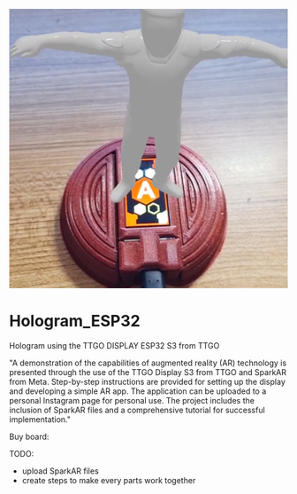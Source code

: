![Hologram](https://github.com/Niutonian/Hologram_ESP32/blob/main/IMG_VID/ONE.png)
# Hologram_ESP32
Hologram using the TTGO DISPLAY ESP32 S3 from TTGO

"A demonstration of the capabilities of augmented reality (AR) technology is presented through the use of the TTGO Display S3 from TTGO and SparkAR from Meta. Step-by-step instructions are provided for setting up the display and developing a simple AR app. The application can be uploaded to a personal Instagram page for personal use. The project includes the inclusion of SparkAR files and a comprehensive tutorial for successful implementation."


Buy board:

TODO: 
- upload SparkAR files 
- create steps to make every parts work together
